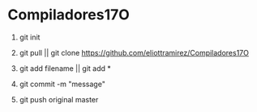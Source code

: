 # Compiladores17O
1. git init
2. git pull || git clone https://github.com/eliottramirez/Compiladores17O

1. git add filename || git add *
2. git commit -m "message"
3. git push original master
